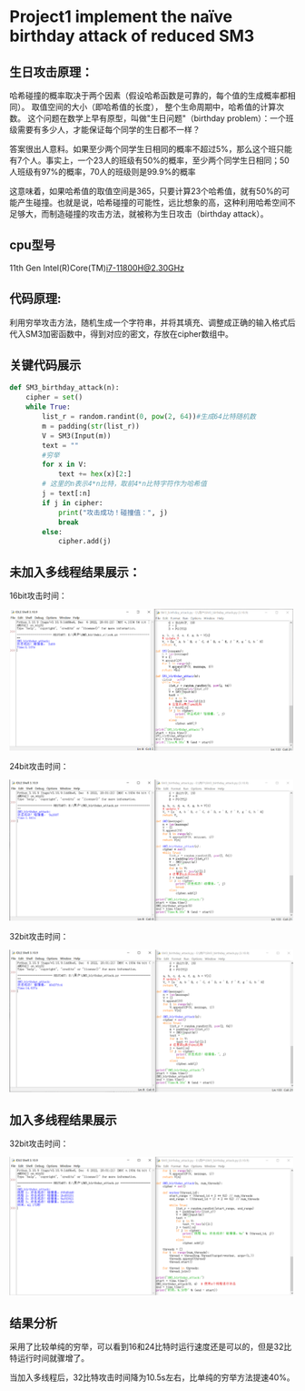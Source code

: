 # Project1 implement the naïve birthday attack of reduced SM3
## 生日攻击原理：

哈希碰撞的概率取决于两个因素（假设哈希函数是可靠的，每个值的生成概率都相同）。
取值空间的大小（即哈希值的长度），
整个生命周期中，哈希值的计算次数。
这个问题在数学上早有原型，叫做"生日问题"（birthday problem）：一个班级需要有多少人，才能保证每个同学的生日都不一样？

答案很出人意料。如果至少两个同学生日相同的概率不超过5%，那么这个班只能有7个人。事实上，一个23人的班级有50%的概率，至少两个同学生日相同；50人班级有97%的概率，70人的班级则是99.9%的概率

这意味着，如果哈希值的取值空间是365，只要计算23个哈希值，就有50%的可能产生碰撞。也就是说，哈希碰撞的可能性，远比想象的高，这种利用哈希空间不足够大，而制造碰撞的攻击方法，就被称为生日攻击（birthday attack）。


## cpu型号
11th Gen Intel(R)Core(TM)i7-11800H@2.30GHz

## 代码原理:

利用穷举攻击方法，随机生成一个字符串，并将其填充、调整成正确的输入格式后代入SM3加密函数中，得到对应的密文，存放在cipher数组中。

## 关键代码展示

```python
def SM3_birthday_attack(n):
    cipher = set()
    while True:
        list_r = random.randint(0, pow(2, 64))#生成64比特随机数
        m = padding(str(list_r))
        V = SM3(Input(m))
        text = ""
        #穷举
        for x in V:
            text += hex(x)[2:]
        # 这里的n表示4*n比特，取前4*n比特字符作为哈希值
        j = text[:n]
        if j in cipher:
            print("攻击成功！碰撞值：", j)
            break
        else:
            cipher.add(j)
```
## 未加入多线程结果展示：

16bit攻击时间：

<img src="https://github.com/1-14/Project01/blob/main/1.png" width="500px">

24bit攻击时间：

<img src="https://github.com/1-14/Project01/blob/main/2.png" width="500px">

32bit攻击时间：

<img src="https://github.com/1-14/Project01/blob/main/3.png" width="500px">

## 加入多线程结果展示

32bit攻击时间：

<img src="https://github.com/1-14/Project01/blob/main/4.png" width="500px">

## 结果分析

采用了比较单纯的穷举，可以看到16和24比特时运行速度还是可以的，但是32比特运行时间就骤增了。

当加入多线程后，32比特攻击时间降为10.5s左右，比单纯的穷举方法提速40%。






